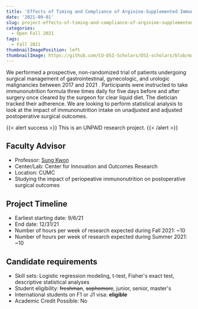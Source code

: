 ```yaml
---
title: 'Effects of Timing and Compliance of Arginine-Supplemented Immunonutrition on Surgical Outcomes for Major Cancer Operations'
date: '2021-09-01'
slug: project-effects-of-timing-and-compliance-of-arginine-supplemented-immunonutrition-on-surgical-outcomes-for-major-cancer-operations
categories:
  - Open Fall 2021
tags:
  - Fall 2021
thumbnailImagePosition: left
thumbnailImage: https://github.com/CU-DSI-Scholars/DSI-scholars/blob/main/img/cancer_dna.png
---
```

We performed a prospective, non-randomized trial of patients undergoing surgical management of gastrointestinal, gynecologic, and urologic malignancies between 2017 and 2021 . Participants were instructed to take immunonutrition formula three times daily for five days before and after surgery once cleared by the surgeon for clear liquid diet. The dietician tracked their adherence. We are looking to perform statistical analysis to look at the impact of immunonutrition intake on unadjusted and adjusted postoperative surgical outcomes.

<!--more-->

{{< alert success >}}
This is an UNPAID research project.
{{< /alert >}}

## Faculty Advisor
+ Professor: [Sung Kwon](https://columbiasurgery.org/cior/cior-faculty)
+ Center/Lab: Center for Innovation and Outcomes Research
+ Location: CUMC
+ Studying the impact of periopeative immunonutrition on postoperative surgical outcomes

## Project Timeline
+ Earliest starting date: 9/6/21
+ End date: 12/31/21
+ Number of hours per week of research expected during Fall 2021: ~10
+ Number of hours per week of research expected during Summer 2021: ~10

## Candidate requirements
+ Skill sets: Logistic regression modeling, t-test, Fisher's exact test, descriptive statistical analyses
+ Student eligibility: ~~freshman~~, ~~sophomore~~, junior, senior, master's
+ International students on F1 or J1 visa: **eligible**
+ Academic Credit Possible: No

